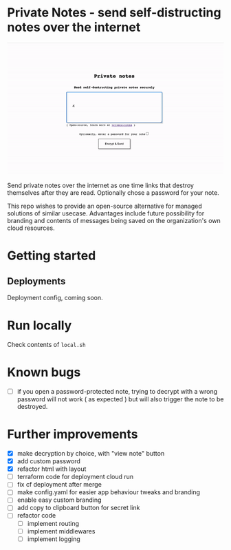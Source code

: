# Private Notes - send self-distructing notes over the internet

![private_notes](private_notes.gif)

Send private notes over the internet as one time links that destroy themselves after they are read. Optionally chose a password for your note.

This repo wishes to provide an open-source alternative for managed solutions of similar usecase. Advantages include future possibility for branding and contents of messages being saved on the organization's own cloud resources.

# Getting started


## Deployments

Deployment config, coming soon.

# Run locally

Check contents of `local.sh` 

# Known bugs
- [ ] if you open a password-protected note, trying to decrypt with a wrong password will not work ( as expected ) but will also trigger the note to be destroyed.
# Further improvements
- [x] make decryption by choice, with "view note" button
- [x] add custom password
- [x] refactor html with layout
- [ ] terraform code for deployment cloud run
- [ ] fix cf deployment after merge
- [ ] make config.yaml for easier app behaviour tweaks and branding
- [ ] enable easy custom branding
- [ ] add copy to clipboard button for secret link
- [ ] refactor code
    - [ ] implement routing
    - [ ] implement middlewares
    - [ ] implement logging
